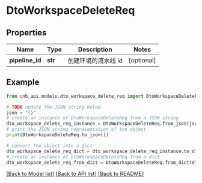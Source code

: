# DtoWorkspaceDeleteReq


## Properties

Name | Type | Description | Notes
------------ | ------------- | ------------- | -------------
**pipeline_id** | **str** | 创建环境的流水线 id | [optional] 

## Example

```python
from cnb_api.models.dto_workspace_delete_req import DtoWorkspaceDeleteReq

# TODO update the JSON string below
json = "{}"
# create an instance of DtoWorkspaceDeleteReq from a JSON string
dto_workspace_delete_req_instance = DtoWorkspaceDeleteReq.from_json(json)
# print the JSON string representation of the object
print(DtoWorkspaceDeleteReq.to_json())

# convert the object into a dict
dto_workspace_delete_req_dict = dto_workspace_delete_req_instance.to_dict()
# create an instance of DtoWorkspaceDeleteReq from a dict
dto_workspace_delete_req_from_dict = DtoWorkspaceDeleteReq.from_dict(dto_workspace_delete_req_dict)
```
[[Back to Model list]](../README.md#documentation-for-models) [[Back to API list]](../README.md#documentation-for-api-endpoints) [[Back to README]](../README.md)



